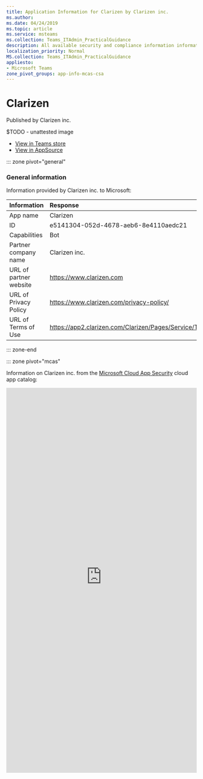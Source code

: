 ```yaml
---
title: Application Information for Clarizen by Clarizen inc.
ms.author: 
ms.date: 04/24/2019
ms.topic: article
ms.service: msteams
ms.collection: Teams_ITAdmin_PracticalGuidance
description: All available security and compliance information information for Clarizen, its data handling policies, its Microsoft Cloud App Security app catalog information, and security/compliance information in the CSA STAR registry.
localization_priority: Normal
MS.collection: Teams_ITAdmin_PracticalGuidance
appliesto:
- Microsoft Teams
zone_pivot_groups: app-info-mcas-csa
---
```

# Clarizen

Published by Clarizen inc.

$TODO - unattested image

* <a href="https://teams.microsoft.com/l/app/e5141304-052d-4678-aeb6-8e4110aedc21" target="_blank">View in Teams store</a>
* <a href="https://appsource.microsoft.com/en-us/product/office/WA104381748" target="_blank">View in AppSource</a>

::: zone pivot="general"

### General information

Information provided by Clarizen inc. to Microsoft:

| **Information** | **Response** |
|:----------------|:-------------|
| App name | Clarizen |
| ID | e5141304-052d-4678-aeb6-8e4110aedc21 |
| Capabilities | Bot |
| Partner company name | Clarizen inc. |
| URL of partner website | <https://www.clarizen.com> |
| URL of Privacy Policy | <https://www.clarizen.com/privacy-policy/> |
| URL of Terms of Use | <https://app2.clarizen.com/Clarizen/Pages/Service/Terms_Conditions.htm> |

::: zone-end


::: zone pivot="mcas"

Information on Clarizen inc. from the [Microsoft Cloud App Security](https://www.microsoft.com/en-us/enterprise-mobility-security/cloud-app-security) cloud app catalog:

<iframe height='1020' title='Microsoft Cloud App Security Information' src='https://3ca685143b5b46b4b0e5266dadf2e97c.codepen.website/#/dashboard/10082' frameborder='no'  style='width: 100%;'>

<a href="https://3ca685143b5b46b4b0e5266dadf2e97c.codepen.website/#/dashboard/10082" target="_blank">View in a new tab</a>

::: zone-end

::: zone pivot="csa"

### CSA STAR information

[Cloud Security Alliance](https://cloudsecurityalliance.org/about/) is a not-for-profit organization dedicated to defining and raising awareness of best practices to help ensure a secure cloud computing environment. The CSA maintains the [Security, Trust & Assurance Registry (STAR)](https://cloudsecurityalliance.org/star/), a free, publicly-accessible registry where cloud-based providers can publish information on security, privacy, and compliance practices. The STAR registry contains three levels of assurance: self-assessment, 3rd-party audit, and continuous monitoring. More information on assurance levels can be found [here](https://cloudsecurityalliance.org/star/#_overview).

> [!NOTE]
> This information is self-reported by Clarizen inc. and directly submitted to and retrieved from CSA STAR. Microsoft is not responsible for the accuracy of this information.

<iframe height='798' scrolling='yes' title='Microsoft Teams App Information: CSA STAR' src='https://66eac45ba2a0418f9cfa290fcad4072b.codepen.website/#/details/70/Clarizen' frameborder='no' style='width: 100%;'>

::: zone-end
